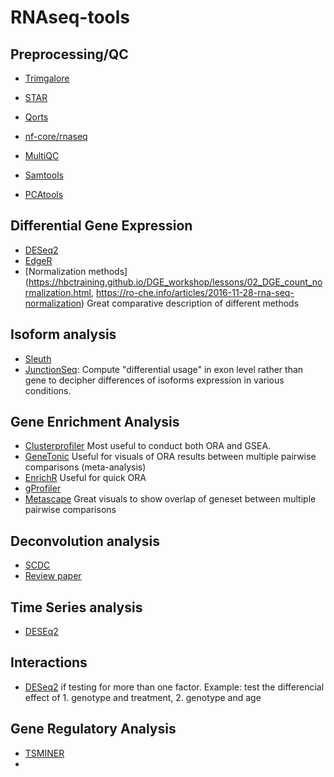 # RNAseq-tools



## Preprocessing/QC

* [Trimgalore](https://doi.org/10.5281/zenodo.7598955)
* [STAR](https://www.ncbi.nlm.nih.gov/pmc/articles/PMC3530905/)
* [Qorts](https://hartleys.github.io/QoRTs/)

* [nf-core/rnaseq](https://github.com/nf-core/rnaseq)

* [MultiQC](https://multiqc.info/)
* [Samtools](http://www.htslib.org/)
* [PCAtools](https://github.com/kevinblighe/PCAtools)



## Differential Gene Expression

* [DESeq2](http://bioconductor.org/packages/devel/bioc/vignettes/DESeq2/inst/doc/DESeq2.html) 
* [EdgeR](https://www.bioconductor.org/packages/release/bioc/vignettes/edgeR/inst/doc/edgeRUsersGuide.pdf)
* [Normalization methods](https://hbctraining.github.io/DGE_workshop/lessons/02_DGE_count_normalization.html, https://ro-che.info/articles/2016-11-28-rna-seq-normalization) Great comparative description of different methods



## Isoform analysis

* [Sleuth](https://doi.org/10.1038/nmeth.4324)
* [JunctionSeq](http://hartleys.github.io/JunctionSeq/): Compute "differential usage" in exon level rather than gene to decipher differences of isoforms expression in various conditions.



## Gene Enrichment Analysis

* [Clusterprofiler](https://www.nature.com/articles/s41596-024-01020-z) Most useful to conduct both ORA and GSEA. 
* [GeneTonic](https://federicomarini.github.io/GeneTonic/) Useful for visuals of ORA results between multiple pairwise comparisons (meta-analysis)
* [EnrichR](https://maayanlab.cloud/Enrichr/) Useful for quick ORA
* [gProfiler](https://biit.cs.ut.ee/gprofiler/)
* [Metascape](https://metascape.org/gp/index.html#/main/step1) Great visuals to show overlap of geneset between multiple pairwise comparisons



## Deconvolution analysis

* [SCDC](https://meichendong.github.io/SCDC/articles/SCDC.html)
* [Review paper](https://arxiv.org/ftp/arxiv/papers/2305/2305.06501.pdf)



## Time Series analysis

* [DESEq2](http://master.bioconductor.org/packages/release/workflows/vignettes/rnaseqGene/inst/doc/rnaseqGene.html#time-course-experiments)



## Interactions

* [DESeq2](https://bioconductor.org/packages/devel/bioc/vignettes/DESeq2/inst/doc/DESeq2.html#interactions) if testing for more than one factor. Example: test the differencial effect of 1. genotype and treatment, 2. genotype and age



## Gene Regulatory Analysis

* [TSMINER](https://academic.oup.com/nar/article/49/18/e108/6329116)
* 



